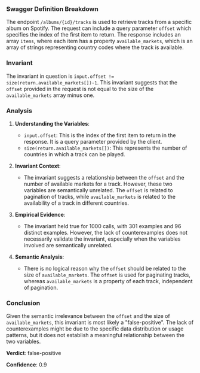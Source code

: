 ### Swagger Definition Breakdown

The endpoint `/albums/{id}/tracks` is used to retrieve tracks from a specific album on Spotify. The request can include a query parameter `offset` which specifies the index of the first item to return. The response includes an array `items`, where each item has a property `available_markets`, which is an array of strings representing country codes where the track is available.

### Invariant

The invariant in question is `input.offset != size(return.available_markets[])-1`. This invariant suggests that the `offset` provided in the request is not equal to the size of the `available_markets` array minus one.

### Analysis

1. **Understanding the Variables**:
   - `input.offset`: This is the index of the first item to return in the response. It is a query parameter provided by the client.
   - `size(return.available_markets[])`: This represents the number of countries in which a track can be played.

2. **Invariant Context**:
   - The invariant suggests a relationship between the `offset` and the number of available markets for a track. However, these two variables are semantically unrelated. The `offset` is related to pagination of tracks, while `available_markets` is related to the availability of a track in different countries.

3. **Empirical Evidence**:
   - The invariant held true for 1000 calls, with 301 examples and 96 distinct examples. However, the lack of counterexamples does not necessarily validate the invariant, especially when the variables involved are semantically unrelated.

4. **Semantic Analysis**:
   - There is no logical reason why the `offset` should be related to the size of `available_markets`. The `offset` is used for paginating tracks, whereas `available_markets` is a property of each track, independent of pagination.

### Conclusion

Given the semantic irrelevance between the `offset` and the size of `available_markets`, this invariant is most likely a "false-positive". The lack of counterexamples might be due to the specific data distribution or usage patterns, but it does not establish a meaningful relationship between the two variables.

**Verdict**: false-positive

**Confidence**: 0.9
